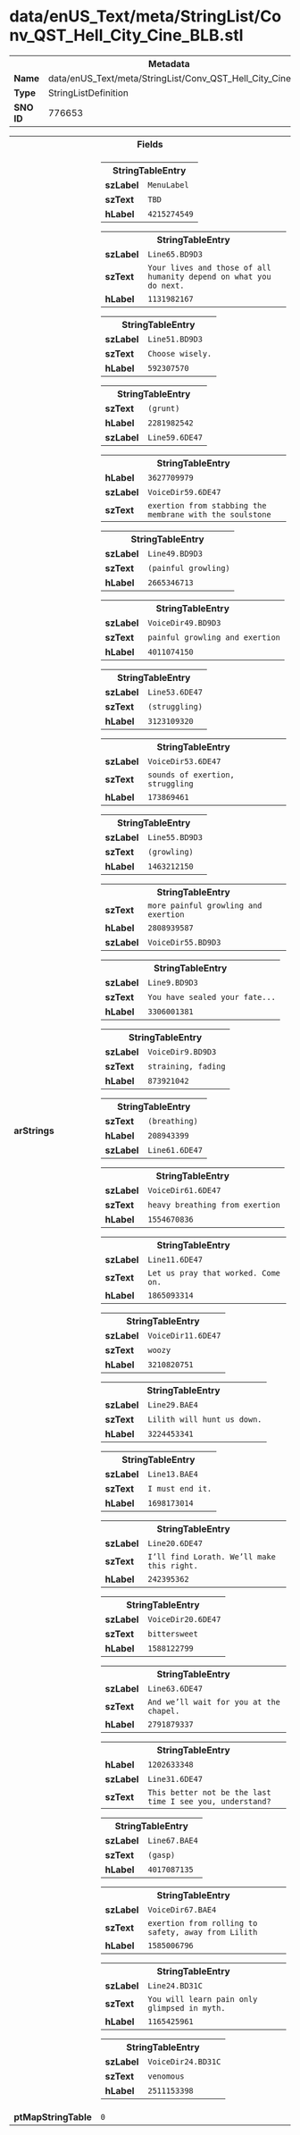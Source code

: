 <h1>data/enUS_Text/meta/StringList/Conv_QST_Hell_City_Cine_BLB.stl</h1><table><tr><th colspan="100%">Metadata</th></tr><tr><td><b>Name</b></td><td>data/enUS_Text/meta/StringList/Conv_QST_Hell_City_Cine_BLB.stl</td></tr><tr><td><b>Type</b></td><td>StringListDefinition</td></tr><tr><td><b>SNO ID</b></td><td>776653</td></tr></table>

<table><tr><th colspan="100%">Fields</th></tr><tr><td><b>arStrings</b></td><td><table><tr><th colspan="100%">StringTableEntry</th></tr><tr><td><b>szLabel</b></td><td><code>MenuLabel</code></td></tr><tr><td><b>szText</b></td><td><code>TBD</code></td></tr><tr><td><b>hLabel</b></td><td><code>4215274549</code></td></tr></table>


<table><tr><th colspan="100%">StringTableEntry</th></tr><tr><td><b>szLabel</b></td><td><code>Line65.BD9D3</code></td></tr><tr><td><b>szText</b></td><td><code>Your lives and those of all humanity depend on what you do next.</code></td></tr><tr><td><b>hLabel</b></td><td><code>1131982167</code></td></tr></table>


<table><tr><th colspan="100%">StringTableEntry</th></tr><tr><td><b>szLabel</b></td><td><code>Line51.BD9D3</code></td></tr><tr><td><b>szText</b></td><td><code>Choose wisely.</code></td></tr><tr><td><b>hLabel</b></td><td><code>592307570</code></td></tr></table>


<table><tr><th colspan="100%">StringTableEntry</th></tr><tr><td><b>szText</b></td><td><code>(grunt)</code></td></tr><tr><td><b>hLabel</b></td><td><code>2281982542</code></td></tr><tr><td><b>szLabel</b></td><td><code>Line59.6DE47</code></td></tr></table>


<table><tr><th colspan="100%">StringTableEntry</th></tr><tr><td><b>hLabel</b></td><td><code>3627709979</code></td></tr><tr><td><b>szLabel</b></td><td><code>VoiceDir59.6DE47</code></td></tr><tr><td><b>szText</b></td><td><code>exertion from stabbing the membrane with the soulstone</code></td></tr></table>


<table><tr><th colspan="100%">StringTableEntry</th></tr><tr><td><b>szLabel</b></td><td><code>Line49.BD9D3</code></td></tr><tr><td><b>szText</b></td><td><code>(painful growling)</code></td></tr><tr><td><b>hLabel</b></td><td><code>2665346713</code></td></tr></table>


<table><tr><th colspan="100%">StringTableEntry</th></tr><tr><td><b>szLabel</b></td><td><code>VoiceDir49.BD9D3</code></td></tr><tr><td><b>szText</b></td><td><code>painful growling and exertion</code></td></tr><tr><td><b>hLabel</b></td><td><code>4011074150</code></td></tr></table>


<table><tr><th colspan="100%">StringTableEntry</th></tr><tr><td><b>szLabel</b></td><td><code>Line53.6DE47</code></td></tr><tr><td><b>szText</b></td><td><code>(struggling)</code></td></tr><tr><td><b>hLabel</b></td><td><code>3123109320</code></td></tr></table>


<table><tr><th colspan="100%">StringTableEntry</th></tr><tr><td><b>szLabel</b></td><td><code>VoiceDir53.6DE47</code></td></tr><tr><td><b>szText</b></td><td><code>sounds of exertion, struggling</code></td></tr><tr><td><b>hLabel</b></td><td><code>173869461</code></td></tr></table>


<table><tr><th colspan="100%">StringTableEntry</th></tr><tr><td><b>szLabel</b></td><td><code>Line55.BD9D3</code></td></tr><tr><td><b>szText</b></td><td><code>(growling)</code></td></tr><tr><td><b>hLabel</b></td><td><code>1463212150</code></td></tr></table>


<table><tr><th colspan="100%">StringTableEntry</th></tr><tr><td><b>szText</b></td><td><code>more painful growling and exertion</code></td></tr><tr><td><b>hLabel</b></td><td><code>2808939587</code></td></tr><tr><td><b>szLabel</b></td><td><code>VoiceDir55.BD9D3</code></td></tr></table>


<table><tr><th colspan="100%">StringTableEntry</th></tr><tr><td><b>szLabel</b></td><td><code>Line9.BD9D3</code></td></tr><tr><td><b>szText</b></td><td><code>You have sealed your fate...</code></td></tr><tr><td><b>hLabel</b></td><td><code>3306001381</code></td></tr></table>


<table><tr><th colspan="100%">StringTableEntry</th></tr><tr><td><b>szLabel</b></td><td><code>VoiceDir9.BD9D3</code></td></tr><tr><td><b>szText</b></td><td><code>straining, fading</code></td></tr><tr><td><b>hLabel</b></td><td><code>873921042</code></td></tr></table>


<table><tr><th colspan="100%">StringTableEntry</th></tr><tr><td><b>szText</b></td><td><code>(breathing)</code></td></tr><tr><td><b>hLabel</b></td><td><code>208943399</code></td></tr><tr><td><b>szLabel</b></td><td><code>Line61.6DE47</code></td></tr></table>


<table><tr><th colspan="100%">StringTableEntry</th></tr><tr><td><b>szLabel</b></td><td><code>VoiceDir61.6DE47</code></td></tr><tr><td><b>szText</b></td><td><code>heavy breathing from exertion</code></td></tr><tr><td><b>hLabel</b></td><td><code>1554670836</code></td></tr></table>


<table><tr><th colspan="100%">StringTableEntry</th></tr><tr><td><b>szLabel</b></td><td><code>Line11.6DE47</code></td></tr><tr><td><b>szText</b></td><td><code>Let us pray that worked. Come on.</code></td></tr><tr><td><b>hLabel</b></td><td><code>1865093314</code></td></tr></table>


<table><tr><th colspan="100%">StringTableEntry</th></tr><tr><td><b>szLabel</b></td><td><code>VoiceDir11.6DE47</code></td></tr><tr><td><b>szText</b></td><td><code>woozy</code></td></tr><tr><td><b>hLabel</b></td><td><code>3210820751</code></td></tr></table>


<table><tr><th colspan="100%">StringTableEntry</th></tr><tr><td><b>szLabel</b></td><td><code>Line29.BAE4</code></td></tr><tr><td><b>szText</b></td><td><code>Lilith will hunt us down.</code></td></tr><tr><td><b>hLabel</b></td><td><code>3224453341</code></td></tr></table>


<table><tr><th colspan="100%">StringTableEntry</th></tr><tr><td><b>szLabel</b></td><td><code>Line13.BAE4</code></td></tr><tr><td><b>szText</b></td><td><code>I must end it.</code></td></tr><tr><td><b>hLabel</b></td><td><code>1698173014</code></td></tr></table>


<table><tr><th colspan="100%">StringTableEntry</th></tr><tr><td><b>szLabel</b></td><td><code>Line20.6DE47</code></td></tr><tr><td><b>szText</b></td><td><code>I’ll find Lorath. We’ll make this right.</code></td></tr><tr><td><b>hLabel</b></td><td><code>242395362</code></td></tr></table>


<table><tr><th colspan="100%">StringTableEntry</th></tr><tr><td><b>szLabel</b></td><td><code>VoiceDir20.6DE47</code></td></tr><tr><td><b>szText</b></td><td><code>bittersweet</code></td></tr><tr><td><b>hLabel</b></td><td><code>1588122799</code></td></tr></table>


<table><tr><th colspan="100%">StringTableEntry</th></tr><tr><td><b>szLabel</b></td><td><code>Line63.6DE47</code></td></tr><tr><td><b>szText</b></td><td><code>And we’ll wait for you at the chapel.</code></td></tr><tr><td><b>hLabel</b></td><td><code>2791879337</code></td></tr></table>


<table><tr><th colspan="100%">StringTableEntry</th></tr><tr><td><b>hLabel</b></td><td><code>1202633348</code></td></tr><tr><td><b>szLabel</b></td><td><code>Line31.6DE47</code></td></tr><tr><td><b>szText</b></td><td><code>This better not be the last time I see you, understand?</code></td></tr></table>


<table><tr><th colspan="100%">StringTableEntry</th></tr><tr><td><b>szLabel</b></td><td><code>Line67.BAE4</code></td></tr><tr><td><b>szText</b></td><td><code>(gasp)</code></td></tr><tr><td><b>hLabel</b></td><td><code>4017087135</code></td></tr></table>


<table><tr><th colspan="100%">StringTableEntry</th></tr><tr><td><b>szLabel</b></td><td><code>VoiceDir67.BAE4</code></td></tr><tr><td><b>szText</b></td><td><code>exertion from rolling to safety, away from Lilith</code></td></tr><tr><td><b>hLabel</b></td><td><code>1585006796</code></td></tr></table>


<table><tr><th colspan="100%">StringTableEntry</th></tr><tr><td><b>szLabel</b></td><td><code>Line24.BD31C</code></td></tr><tr><td><b>szText</b></td><td><code>You will learn pain only glimpsed in myth.</code></td></tr><tr><td><b>hLabel</b></td><td><code>1165425961</code></td></tr></table>


<table><tr><th colspan="100%">StringTableEntry</th></tr><tr><td><b>szLabel</b></td><td><code>VoiceDir24.BD31C</code></td></tr><tr><td><b>szText</b></td><td><code>venomous</code></td></tr><tr><td><b>hLabel</b></td><td><code>2511153398</code></td></tr></table>


</td></tr><tr><td><b>ptMapStringTable</b></td><td><code>0</code></td></tr></table>


